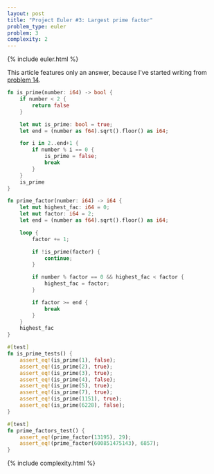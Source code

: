 ```yaml
---
layout: post
title: "Project Euler #3: Largest prime factor"
problem_type: euler
problem: 3
complexity: 2
---
```


{% include euler.html %}

This article features only an answer, because I've started writing from [problem 14](/2021/10/25/project-euler-14-longest-collatz-sequence.html).

```rust
fn is_prime(number: i64) -> bool {
    if number < 2 {
        return false
    }

    let mut is_prime: bool = true;
    let end = (number as f64).sqrt().floor() as i64;

    for i in 2..end+1 {
        if number % i == 0 {
            is_prime = false;
            break
        }
    }
    is_prime
}

fn prime_factor(number: i64) -> i64 {
    let mut highest_fac: i64 = 0;
    let mut factor: i64 = 2;
    let end = (number as f64).sqrt().floor() as i64;

    loop {
        factor += 1;

        if !is_prime(factor) {
            continue;
        }

        if number % factor == 0 && highest_fac < factor {
            highest_fac = factor;
        }

        if factor >= end {
            break
        }
    }
    highest_fac
}

#[test]
fn is_prime_tests() {
    assert_eq!(is_prime(1), false);
    assert_eq!(is_prime(2), true);
    assert_eq!(is_prime(3), true);
    assert_eq!(is_prime(4), false);
    assert_eq!(is_prime(5), true);
    assert_eq!(is_prime(7), true);
    assert_eq!(is_prime(1151), true);
    assert_eq!(is_prime(6228), false);
}

#[test]
fn prime_factors_test() {
    assert_eq!(prime_factor(13195), 29);
    assert_eq!(prime_factor(600851475143), 6857);
}
```

{% include complexity.html %}
